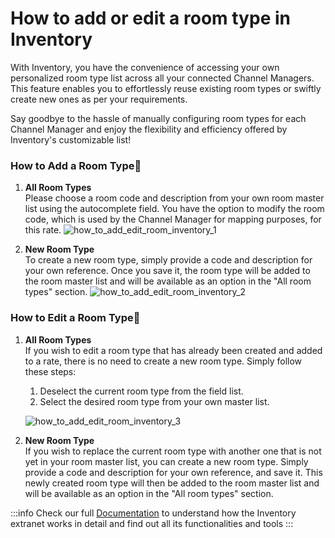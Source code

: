 ﻿---
sidebar_position: 4
---

# How to add or edit a room type in Inventory

With Inventory, you have the convenience of accessing your own personalized room type list across all your connected Channel Managers. This feature enables you to effortlessly reuse existing room types or swiftly create new ones as per your requirements.

Say goodbye to the hassle of manually configuring room types for each Channel Manager and enjoy the flexibility and efficiency offered by Inventory's customizable list!

### How to Add a Room Type🏨
1. **All Room Types**  
Please choose a room code and description from your own room master list using the autocomplete field. You have the option to modify the room code, which is used by the Channel Manager for mapping purposes, for this rate.
![how_to_add_edit_room_inventory_1](https://storage.travelgate.com/kbase/how_to_add_edit_room_inventory_1.jpg)

2. **New Room Type**  
To create a new room type, simply provide a code and description for your own reference. Once you save it, the room type will be added to the room master list and will be available as an option in the "All room types" section.
![how_to_add_edit_room_inventory_2](https://storage.travelgate.com/kbase/how_to_add_edit_room_inventory_2.jpg)

### How to Edit a Room Type🏨
1. **All Room Types**  
	If you wish to edit a room type that has already been created and added to a rate, there is no need to create a new room type. Simply follow these steps:

	1. Deselect the current room type from the field list.
	1. Select the desired room type from your own master list.

	![how_to_add_edit_room_inventory_3](https://storage.travelgate.com/kbase/how_to_add_edit_room_inventory_3.jpg)

2. **New Room Type**  
If you wish to replace the current room type with another one that is not yet in your room master list, you can create a new room type. Simply provide a code and description for your own reference, and save it. This newly created room type will then be added to the room master list and will be available as an option in the "All room types" section.
 
:::info
Check our full [Documentation](/docs/apps/inventory/extranet/overview) to understand how the Inventory extranet works in detail and find out all its functionalities and tools
:::
 